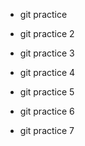 - git practice

- git practice 2

- git practice 3

- git practice 4

- git practice 5

- git practice 6

- git practice 7
